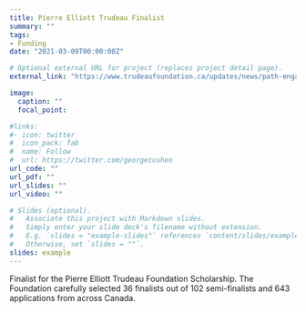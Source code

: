 ```yaml
---
title: Pierre Elliott Trudeau Finalist
summary: ""
tags:
- Funding
date: "2021-03-09T00:00:00Z"

# Optional external URL for project (replaces project detail page).
external_link: "https://www.trudeaufoundation.ca/updates/news/path-engaged-leadership-starts-here"

image:
  caption: ""
  focal_point:

#links:
#- icon: twitter
#  icon_pack: fab
#  name: Follow
#  url: https://twitter.com/georgecushen
url_code: ""
url_pdf: ""
url_slides: ""
url_video: ""

# Slides (optional).
#   Associate this project with Markdown slides.
#   Simply enter your slide deck's filename without extension.
#   E.g. `slides = "example-slides"` references `content/slides/example-slides.md`.
#   Otherwise, set `slides = ""`.
slides: example
---
```


Finalist for the Pierre Elliott Trudeau Foundation Scholarship. The Foundation carefully selected 36 finalists out of 102 semi-finalists and 643 applications from across Canada.